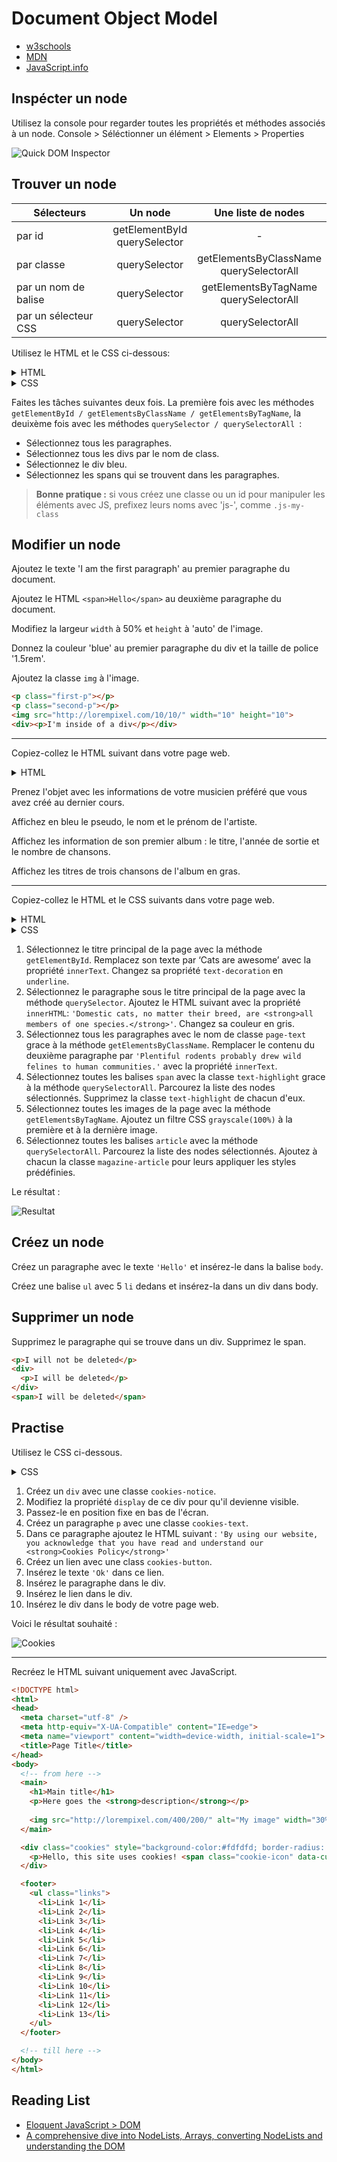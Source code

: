 # Document Object Model

+ [w3schools](https://www.w3schools.com/js/js_htmldom_eventlistener.asp)
+ [MDN](https://developer.mozilla.org/en-US/docs/Web/API/Document_Object_Model/Introduction)
+ [JavaScript.info](http://javascript.info/dom-nodes)

## Inspécter un node

Utilisez la console pour regarder toutes les propriétés et méthodes associés à un node.
Console > Séléctionner un élément > Elements > Properties

![Quick DOM Inspector](https://i.ibb.co/X7bW84V/DOM-inspector.png)

## Trouver un node

| Sélecteurs | Un node | Une liste de nodes |
| ------------- |:-------------:| :-----:|
| par id | getElementById <br> querySelector | - |
| par classe | querySelector | getElementsByClassName <br> querySelectorAll |
| par un nom de balise | querySelector | getElementsByTagName <br>querySelectorAll |
| par un sélecteur CSS | querySelector | querySelectorAll |

Utilisez le HTML et le CSS ci-dessous:
<details>
  <summary>HTML</summary>

  ```html
  <h1>Qu'est-ce que c'est le DOM ?</h1>

  <p>Le Document Object Model ou DOM (pour modèle objet de document) est une interface de programmation pour les documents HTML, XML et SVG. Il fournit une <span>représentation structurée du document sous forme d'un arbre</span> et définit la façon dont la structure peut être manipulée par les programmes, en termes de style et de contenu.</p>

  <p>Le DOM représente le document <span>comme un ensemble de nœuds</span> et d'objets possédant des propriétés et des méthodes. Les nœuds peuvent également avoir des gestionnaires d'événements qui se déclenchent lorsqu'un événement se produit. Cela permet de manipuler des pages web grâce à des scripts et/ou des langages de programmation.</p>

  <p> Les nœuds peuvent être associés à des gestionnaires d'événements. Une fois qu'un événement est déclenché, les gestionnaires d'événements sont exécutés.</p>

  <div class="circles">
    <div class="circle">
      <span>Div 1</span>
    </div>
    <div class="circle" id="middle-circle">
      <span>Div 2</span>
    </div>
    <div class="circle">
      <span>Div 3</span>
    </div>
  </div>
  ```
</details>

<details>
  <summary>CSS</summary>

  ```html
    <style>
    .circles {
      display: flex;
    }

    .circle {
      position: relative;
      margin-right: 5%;
      padding-top: 30%;
      width: 30%;
      background-color: palegreen;
      border-radius: 100%;
    }

    .circle span {
      position: absolute;
      top: 50%;
      left: 50%;
      transform: translateX(-50%) translateY(-50%);
    }

    #middle-circle {
      background-color: cornflowerblue;
    }

    p span {
      text-decoration: underline;
    }
  </style>
  ```
</details>

Faites les tâches suivantes deux fois. La première fois avec les méthodes `getElementById / getElementsByClassName / getElementsByTagName`, la deuixème fois avec les méthodes `querySelector / querySelectorAll `:

+ Sélectionnez tous les paragraphes.
+ Sélectionnez tous les divs par le nom de class.
+ Sélectionnez le div bleu.
+ Sélectionnez les spans qui se trouvent dans les paragraphes.


<!-- ---

Utilisez: `getElementById`, `getElementsByClassName`, `getElementsByTagName`, `querySelector`, `querySelectorAll` pour

+ Trouvez toutes les balises `div` du document. Loggez le deuxième élément s'il est présent.
+ Trouvez toutes les balises `p` avec la classe 'my-paragraph' du document. Loggez le premier élément s'il est présent.
+ Trouvez la balise `span` avec l'id 'js-unique-el'. Loggez-là. Inspéctez les propriétés de cet objet [Element](https://developer.mozilla.org/en-US/docs/Web/API/Element)
+ Trouvez toutes les balises `p` qui se trouvent dans un div. 
+ Trouvez toutes les balises `span` qui sont précédées par un div. 

```html
<div>
  <p class="main-paragraph">Paragraph 1</p>
</div>
<div>
  <p class="secondary-paragraph">Paragraph 2</p>
</div>
<span></span>
<div>
  <p class="secondary-paragraph">Paragraph 3</p>
</div>
<p class="secondary-paragraph">Paragraph 3</p>
<span id="js-unique-el"></span>
``` -->

> **Bonne pratique :** si vous créez une classe ou un id pour manipuler les éléments avec JS, prefixez leurs noms avec 'js-', comme `.js-my-class`


## Modifier un node

Ajoutez le texte 'I am the first paragraph' au premier paragraphe du document.

Ajoutez le HTML `<span>Hello</span>` au deuxième paragraphe du document.

Modifiez la largeur `width` à 50% et `height` à 'auto' de l'image.

<!-- Ajoutez un attribut `alt` non vide à l'image. -->

Donnez la couleur 'blue' au premier paragraphe du div et la taille de police '1.5rem'.

Ajoutez la classe `img` à l'image.

```html
<p class="first-p"></p>
<p class="second-p"></p>
<img src="http://lorempixel.com/10/10/" width="10" height="10">
<div><p>I'm inside of a div</p></div>
```

---

Copiez-collez le HTML suivant dans votre page web.

<details>
<summary>HTML</summary>

```html
<section>
  <h1 id="js-artist"></h1>
  <p id="js-artist-real-name"></p>

  <h2>Albums :</h2>

  <article>
    <h1 class="js-album-title"></h1>
    <p id="js-release-date">L'année de sortie: <span></span></p>
    <p><span id="js-songs-count"></span> chansons</p>

    <hr>

    <ul>
      <li>Ma chanson préférée : <span class="js-favourite-song"></span></li>
      <li>La chanson la plus connue : <span id="js-famous-song"></span></li>
      <li>La chanson la plus longue : <span id="js-longest-song"></span></li>
    </ul>
  </article>
</section>
    
```
</details>


Prenez l'objet avec les informations de votre musicien préféré que vous avez créé au dernier cours.

Affichez en bleu le pseudo, le nom et le prénom de l'artiste.

Affichez les information de son premier album : le titre, l'année de sortie et le nombre de chansons.

Affichez les titres de trois chansons de l'album en gras.


---

Copiez-collez le HTML et le CSS suivants dans votre page web.

<details>
<summary>HTML</summary>

```html
  <h1 id="page-title">Page title</h1>
  <p id="page-subtitle">Page subtitle</p>

  <p class="page-text">
    <em>Felis catus</em> has had a very long relationship with humans. Ancient Egyptians may have first domesticated cats as early as <span class="text-highlight">4,000 years ago.</span>
  </p>
  <p class="page-text">Text to replace</p>
  <p class="page-text">
    The cats' skill in killing them may have first earned the <span class="text-highlight">affectionate attention</span> of humans.
  </p>

  <section>
    <h2>Our featured articles:</h2>

    <div class="magazine-articles">
      <article>
        <img src="http://lorempixel.com/400/300/cats/?id=1">
        <div class="magazine-article-content">
          <h1>Cats are one of, if not the most, popular pet in the world.</h1>
        </div>
      </article>
    
      <article>
        <img src="http://lorempixel.com/400/300/cats/?id=2">
        <div class="magazine-article-content">
          <h1>There are over 500 million domestic cats in the world.</h1>
        </div>
      </article>
    
      <article>
        <img src="http://lorempixel.com/400/300/cats/?id=3">
        <div class="magazine-article-content">
          <h1>Cats and humans have been associated for nearly 10000 years.</h1>
        </div>
      </article>
    
      <article>
        <img src="http://lorempixel.com/400/300/cats/?id=4">
        <div class="magazine-article-content">
          <h1>Cats conserve energy by sleeping for an average of 13 hours a day.</h1>
        </div>
      </article>
    </div>
  </section>
  ```
</details>

<details>
<summary>CSS</summary>

```css
body {
  background-color: #efeeed;
  font-family: Arial, Helvetica, sans-serif;
}

.magazine-articles {
  display: flex;
  justify-content: space-between;
}

.magazine-article {
  width: 24%;
  background-color: #FFF;
  border-radius: 4px;
}

.magazine-article img {
  width: 100%;
}

.magazine-article-content {
  padding: 0 1rem;
}

.text-highlight {
  text-decoration: line-through;
}
```

</details>

1. Sélectionnez le titre principal de la page avec la méthode `getElementById`. Remplacez son texte par ‘Cats are awesome’ avec la propriété `innerText`. Changez sa propriété `text-decoration` en `underline`.
2. Sélectionnez le paragraphe sous le titre principal de la page avec la méthode `querySelector`. Ajoutez le HTML suivant avec la propriété `innerHTML`: `'Domestic cats, no matter their breed, are <strong>all members of one species.</strong>'`. Changez sa couleur en gris.
3. Sélectionnez tous les paragraphes avec le nom de classe `page-text` grace à la méthode `getElementsByClassName`. Remplacer le contenu du deuxième paragraphe par `'Plentiful rodents probably drew wild felines to human communities.'` avec la propriété `innerText`.
4. Sélectionnez toutes les balises `span` avec la classe `text-highlight` grace à la méthode `querySelectorAll`. Parcourez la liste des nodes sélectionnés. Supprimez la classe `text-highlight` de chacun d'eux.
5. Sélectionnez toutes les images de la page avec la méthode `getElementsByTagName`. Ajoutez un filtre CSS `grayscale(100%)` à la première et à la dernière image.
6. Sélectionnez toutes les balises `article` avec la méthode `querySelectorAll`. Parcourez la liste des nodes sélectionnés. Ajoutez à chacun la classe `magazine-article` pour leurs appliquer les styles prédéfinies.

Le résultat :

![Resultat](https://i.ibb.co/8Yy0hZr/DOM-practise.png)

## Créez un node

Créez un paragraphe avec le texte `'Hello'` et insérez-le dans la balise `body`.

Créez une balise `ul` avec 5 `li` dedans et insérez-la dans un div dans body. 
<!-- N'hésitez pas à utiliser la boucle `for` pour ne pas répéter la même ligne de code 5 fois. -->

<!-- --- -->

<!-- Créez une balise `script` qui télécharge la librairy jQuery `https://cdnjs.cloudflare.com/ajax/libs/jquery/3.3.1/jquery.min.js` de manière asynchrone. -->


## Supprimer un node

Supprimez le paragraphe qui se trouve dans un div.
Supprimez le span.

```html
<p>I will not be deleted</p>
<div>
  <p>I will be deleted</p>
</div>
<span>I will be deleted</span>
```


## Practise

Utilisez le CSS ci-dessous.

<details>
  <summary>CSS</summary>

  ```css
  .cookies-notice {
    display: none;
    align-items: center;
    justify-content: center;
    padding: 1rem 2rem;
    width: 100%;
    background-color: rgba(0,0,0,.45);
    color: #FFF;
    font-family: Arial, Helvetica, sans-serif;
  }

  .cookies-text {
    margin-right: 3rem;
    font-style: italic;
  }

  .cookies-button {
    display: inline-block;
    padding: .7rem 1rem;
    background-color: green;
    border-radius: 4px;
    color: #FFF;
  }
  ```
</details>

1. Créez un `div` avec une classe `cookies-notice`. 
  1. Modifiez la propriété `display` de ce div pour qu'il devienne visible. 
  2. Passez-le en position fixe en bas de l'écran.
2. Créez un paragraphe `p` avec une classe `cookies-text`. 
  1. Dans ce paragraphe ajoutez le HTML suivant : `'By using our website, you acknowledge that you have read and understand our <strong>Cookies Policy</strong>'`
3. Créez un lien avec une class `cookies-button`.
  1. Insérez le texte `'Ok'` dans ce lien. 
4. Insérez le paragraphe dans le div.
5. Insérez le lien dans le div.
6. Insérez le div dans le body de votre page web.

Voici le résultat souhaité :

![Cookies](https://i.ibb.co/f1TYcmJ/Screenshot-2019-06-04-at-11-27-12.png)

---

Recréez le HTML suivant uniquement avec JavaScript.

```html
<!DOCTYPE html>
<html>
<head>
  <meta charset="utf-8" />
  <meta http-equiv="X-UA-Compatible" content="IE=edge">
  <meta name="viewport" content="width=device-width, initial-scale=1">
  <title>Page Title</title>
</head>
<body>
  <!-- from here -->
  <main>
    <h1>Main title</h1>
    <p>Here goes the <strong>description</strong></p>
  
    <img src="http://lorempixel.com/400/200/" alt="My image" width="30%">
  </main>

  <div class="cookies" style="background-color:#fdfdfd; border-radius: 4px;">
    <p>Hello, this site uses cookies! <span class="cookie-icon" data-custom-id="35"></span></p>
  </div>

  <footer>
    <ul class="links">
      <li>Link 1</li>
      <li>Link 2</li>
      <li>Link 3</li>
      <li>Link 4</li>
      <li>Link 5</li>
      <li>Link 6</li>
      <li>Link 7</li>
      <li>Link 8</li>
      <li>Link 9</li>
      <li>Link 10</li>
      <li>Link 11</li>
      <li>Link 12</li>
      <li>Link 13</li>
    </ul>
  </footer>

  <!-- till here -->
</body>
</html>
```

## Reading List

+ [Eloquent JavaScript > DOM](https://eloquentjavascript.net/14_dom.html)
+ [A comprehensive dive into NodeLists, Arrays, converting NodeLists and understanding the DOM](https://toddmotto.com/a-comprehensive-dive-into-nodelists-arrays-converting-nodelists-and-understanding-the-dom/)


